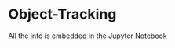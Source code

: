 # Object-Tracking
All the info is embedded in the Jupyter [Notebook](https://nbviewer.jupyter.org/github/mmahrouss/Object-Tracking/blob/master/CIE_318_Project_Phase_1_Part_2.ipynb)
